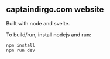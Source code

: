 ## captaindirgo.com website

Built with node and svelte.

To build/run, install nodejs and run:

    npm install
    npm run dev
  
